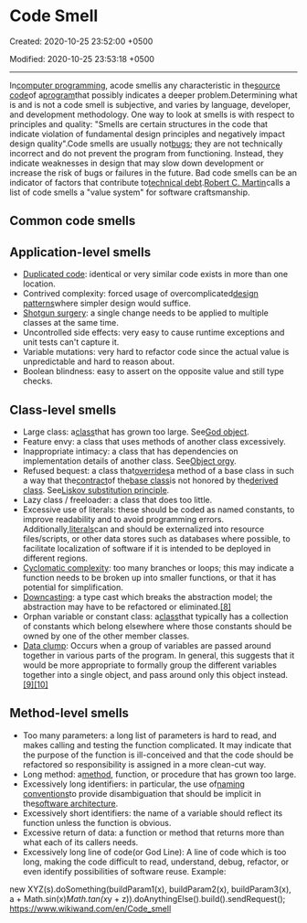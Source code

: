 # Code Smell

Created: 2020-10-25 23:52:00 +0500

Modified: 2020-10-25 23:53:18 +0500

---

In[computer programming](https://www.wikiwand.com/en/Computer_programming), acode smellis any characteristic in the[source code](https://www.wikiwand.com/en/Source_code)of a[program](https://www.wikiwand.com/en/Computer_program)that possibly indicates a deeper problem.Determining what is and is not a code smell is subjective, and varies by language, developer, and development methodology.
One way to look at smells is with respect to principles and quality: "Smells are certain structures in the code that indicate violation of fundamental design principles and negatively impact design quality".Code smells are usually not[bugs](https://www.wikiwand.com/en/Software_bug); they are not technically incorrect and do not prevent the program from functioning. Instead, they indicate weaknesses in design that may slow down development or increase the risk of bugs or failures in the future. Bad code smells can be an indicator of factors that contribute to[technical debt](https://www.wikiwand.com/en/Technical_debt).[Robert C. Martin](https://www.wikiwand.com/en/Robert_C._Martin)calls a list of code smells a "value system" for software craftsmanship.
## Common code smells

## Application-level smells
-   [Duplicated code](https://www.wikiwand.com/en/Duplicate_code): identical or very similar code exists in more than one location.
-   Contrived complexity: forced usage of overcomplicated[design patterns](https://www.wikiwand.com/en/Design_pattern_(computer_science))where simpler design would suffice.
-   [Shotgun surgery](https://www.wikiwand.com/en/Shotgun_surgery): a single change needs to be applied to multiple classes at the same time.
-   Uncontrolled side effects: very easy to cause runtime exceptions and unit tests can't capture it.
-   Variable mutations: very hard to refactor code since the actual value is unpredictable and hard to reason about.
-   Boolean blindness: easy to assert on the opposite value and still type checks.
## Class-level smells
-   Large class: a[class](https://www.wikiwand.com/en/Class_(computer_science))that has grown too large. See[God object](https://www.wikiwand.com/en/God_object).
-   Feature envy: a class that uses methods of another class excessively.
-   Inappropriate intimacy: a class that has dependencies on implementation details of another class. See[Object orgy](https://www.wikiwand.com/en/Object_orgy).
-   Refused bequest: a class that[overrides](https://www.wikiwand.com/en/Method_overriding_(programming))a method of a base class in such a way that the[contract](https://www.wikiwand.com/en/Contract_(software))of the[base class](https://www.wikiwand.com/en/Base_class)is not honored by the[derived class](https://www.wikiwand.com/en/Derived_class). See[Liskov substitution principle](https://www.wikiwand.com/en/Liskov_substitution_principle).
-   Lazy class / freeloader: a class that does too little.
-   Excessive use of literals: these should be coded as named constants, to improve readability and to avoid programming errors. Additionally,[literals](https://www.wikiwand.com/en/Literal_(computer_programming))can and should be externalized into resource files/scripts, or other data stores such as databases where possible, to facilitate localization of software if it is intended to be deployed in different regions.
-   [Cyclomatic complexity](https://www.wikiwand.com/en/Cyclomatic_complexity): too many branches or loops; this may indicate a function needs to be broken up into smaller functions, or that it has potential for simplification.
-   [Downcasting](https://www.wikiwand.com/en/Downcasting): a type cast which breaks the abstraction model; the abstraction may have to be refactored or eliminated.[[8]](https://www.wikiwand.com/en/Code_smell#citenote8)
-   Orphan variable or constant class: a[class](https://www.wikiwand.com/en/Class_(computer_science))that typically has a collection of constants which belong elsewhere where those constants should be owned by one of the other member classes.
-   [Data clump](https://www.wikiwand.com/en/Data_Clump_(Code_Smell)): Occurs when a group of variables are passed around together in various parts of the program. In general, this suggests that it would be more appropriate to formally group the different variables together into a single object, and pass around only this object instead.[[9]](https://www.wikiwand.com/en/Code_smell#citenote9)[[10]](https://www.wikiwand.com/en/Code_smell#citenote10)
## Method-level smells
-   Too many parameters: a long list of parameters is hard to read, and makes calling and testing the function complicated. It may indicate that the purpose of the function is ill-conceived and that the code should be refactored so responsibility is assigned in a more clean-cut way.
-   Long method: a[method](https://www.wikiwand.com/en/Method_(computer_science)), function, or procedure that has grown too large.
-   Excessively long identifiers: in particular, the use of[naming conventions](https://www.wikiwand.com/en/Naming_convention_(programming))to provide disambiguation that should be implicit in the[software architecture](https://www.wikiwand.com/en/Software_architecture).
-   Excessively short identifiers: the name of a variable should reflect its function unless the function is obvious.
-   Excessive return of data: a function or method that returns more than what each of its callers needs.
-   Excessively long line of code(or God Line): A line of code which is too long, making the code difficult to read, understand, debug, refactor, or even identify possibilities of software reuse. Example:

new XYZ(s).doSomething(buildParam1(x), buildParam2(x), buildParam3(x), a + Math.sin(x)*Math.tan(x*y + z)).doAnythingElse().build().sendRequest();
<https://www.wikiwand.com/en/Code_smell>
